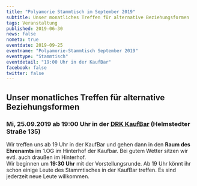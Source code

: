 ```yaml
---
title: "Polyamorie Stammtisch im September 2019"
subtitle: Unser monatliches Treffen für alternative Beziehungsformen
tags: Veranstaltung
published: 2019-06-30
news: false
nometa: true
eventdate: 2019-09-25
eventname: "Polyamorie-Stammtisch September 2019"
eventtype: "Stammtisch"
eventdetail: "19:00 Uhr in der KaufBar"
facebook: false
twitter: false
---
```


## Unser monatliches Treffen für alternative Beziehungsformen

### Mi, 25.09.2019 ab 19:00 Uhr in der [DRK KaufBar](https://www.drk-kv-bs-sz.de/angebote/kaufbar.html) (Helmstedter Straße 135)

Wir treffen uns ab 19 Uhr in der KaufBar und gehen dann in den **Raum des Ehrenamts** im 1.OG im Hinterhof der Kaufbar. Bei gutem Wetter sitzen wir evtl. auch draußen im Hinterhof.  
Wir beginnen um **19:30 Uhr** mit der Vorstellungsrunde. Ab 19 Uhr könnt ihr schon einige Leute des Stammtisches in der KaufBar treffen. Es sind jederzeit neue Leute willkommen.
